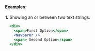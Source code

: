#### Examples:

__1.__ Showing an or between two text strings.

```jsx
  <div>
    <span>First Option</span>
    <NavbarOr />
    <span> Second Option</span>
  </div>
```
